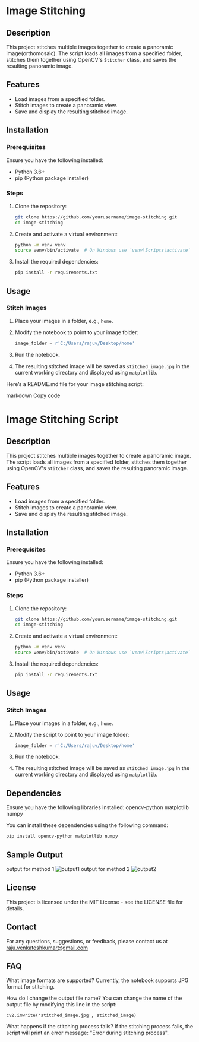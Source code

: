 # Image Stitching 

## Description

This project stitches multiple images together to create a panoramic image(orthomosaic). The script loads all images from a specified folder, stitches them together using OpenCV's `Stitcher` class, and saves the resulting panoramic image.

## Features

- Load images from a specified folder.
- Stitch images to create a panoramic view.
- Save and display the resulting stitched image.

## Installation

### Prerequisites

Ensure you have the following installed:
- Python 3.6+
- pip (Python package installer)

### Steps

1. Clone the repository:
    ```sh
    git clone https://github.com/yourusername/image-stitching.git
    cd image-stitching
    ```

2. Create and activate a virtual environment:
    ```sh
    python -m venv venv
    source venv/bin/activate  # On Windows use `venv\Scripts\activate`
    ```

3. Install the required dependencies:
    ```sh
    pip install -r requirements.txt
    ```

## Usage

### Stitch Images

1. Place your images in a folder, e.g., `home`.
2. Modify the notebook  to point to your image folder:
    ```python
    image_folder = r'C:/Users/rajuv/Desktop/home'
    ```
3. Run the notebook.

4. The resulting stitched image will be saved as `stitched_image.jpg` in the current working directory and displayed using `matplotlib`.


Here’s a README.md file for your image stitching script:

markdown
Copy code
# Image Stitching Script

## Description

This project stitches multiple images together to create a panoramic image. The script loads all images from a specified folder, stitches them together using OpenCV's `Stitcher` class, and saves the resulting panoramic image.

## Features

- Load images from a specified folder.
- Stitch images to create a panoramic view.
- Save and display the resulting stitched image.

## Installation

### Prerequisites

Ensure you have the following installed:
- Python 3.6+
- pip (Python package installer)

### Steps

1. Clone the repository:
    ```sh
    git clone https://github.com/yourusername/image-stitching.git
    cd image-stitching
    ```

2. Create and activate a virtual environment:
    ```sh
    python -m venv venv
    source venv/bin/activate  # On Windows use `venv\Scripts\activate`
    ```

3. Install the required dependencies:
    ```sh
    pip install -r requirements.txt
    ```

## Usage

### Stitch Images

1. Place your images in a folder, e.g., `home`.
2. Modify the script to point to your image folder:
    ```python
    image_folder = r'C:/Users/rajuv/Desktop/home'
    ```
3. Run the notebook:

4. The resulting stitched image will be saved as `stitched_image.jpg` in the current working directory and displayed using `matplotlib`.

## Dependencies
Ensure you have the following libraries installed:
opencv-python
matplotlib
numpy

You can install these dependencies using the following command:

```sh
pip install opencv-python matplotlib numpy
```
## Sample Output
output for method 1
![output1](https://github.com/user-attachments/assets/cc34c1f1-7b1e-4d6e-8c63-5bb53edf985b)
output for method 2
![output2](https://github.com/user-attachments/assets/5d9175f3-8047-4092-9460-527e9384b746)

## License
This project is licensed under the MIT License - see the LICENSE file for details.

## Contact
For any questions, suggestions, or feedback, please contact us at raju.venkateshkumar@gmail.com 

## FAQ
What image formats are supported?
Currently, the notebook supports JPG format for stitching.

How do I change the output file name?
You can change the name of the output file by modifying this line in the script:
```
cv2.imwrite('stitched_image.jpg', stitched_image)
```
What happens if the stitching process fails?
If the stitching process fails, the script will print an error message: "Error during stitching process".
